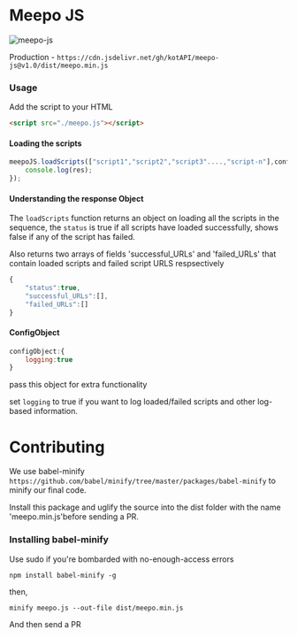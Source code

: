 # Meepo JS

![meepo-js](./meepo.jpg)


Production - `https://cdn.jsdelivr.net/gh/kotAPI/meepo-js@v1.0/dist/meepo.min.js`


### Usage

Add the script to your HTML
```html
<script src="./meepo.js"></script>
```

#### Loading the scripts 
```javascript
meepoJS.loadScripts(["script1","script2","script3"....,"script-n"],configObject).then(res => {
	console.log(res);
});
```

#### Understanding the response Object

The `loadScripts` function returns an object on loading all the scripts in the sequence,
the `status` is true if all scripts have loaded successfully, shows false if any of the script has failed.

Also returns two arrays of fields 'successful_URLs' and 'failed_URLs' that contain loaded scripts and failed script URLS respsectively

```javascript
{
	"status":true,
	"successful_URLs":[],
	"failed_URLs":[]
}
```

#### ConfigObject

```javascript
configObject:{
	logging:true
}
```
pass this object for extra functionality

set `logging` to true if you want to log loaded/failed scripts and other log-based information.





# Contributing

We use babel-minify `https://github.com/babel/minify/tree/master/packages/babel-minify` to minify our final code.

Install this package and uglify the source into the dist folder with the name 'meepo.min.js'before sending a PR.

### Installing babel-minify

Use sudo if you're bombarded with no-enough-access errors
```
npm install babel-minify -g
```

then,

```
minify meepo.js --out-file dist/meepo.min.js
```

And then send a PR